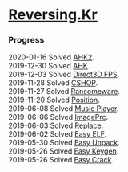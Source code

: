 # [Reversing.Kr](http://reversing.kr/)

### Progress
2020-01-16 Solved [AHK2](./AHK2).  
2019-12-30 Solved [AHK](./AHK).  
2019-12-03 Solved [Direct3D FPS](./Direct3D_FPS).  
2019-11-28 Solved [CSHOP](./CSHOP).  
2019-11-27 Solved [Ransomeware](./ransomware).  
2019-11-20 Solved [Position](./Position).  
2019-06-08 Solved [Music Player](./Music_Player).  
2019-06-06 Solved [ImagePrc](./ImagePrc).  
2019-06-03 Solved [Replace](./Replace).  
2019-06-02 Solved [Easy ELF](./Easy_ELF).  
2019-05-30 Solved [Easy Unpack](./Easy_UnpackMe).  
2019-05-26 Solved [Easy Keygen](./Easy_KeygenMe).  
2019-05-26 Solved [Easy Crack](./Easy_CrackMe).  